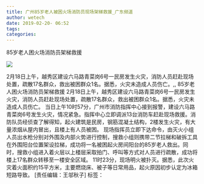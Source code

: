```yaml
---
title: 广州85岁老人被困火场消防员现场架梯救援_广东频道
author: wetech
date: 2019-02-20- 06:52
tags: 
categories: 
---
```

85岁老人困火场消防员架梯救援
<!-- more -->
                
<img align="center" border="0" src="http://p2.ifengimg.com/a/2016/0810/204c433878d5cf9size1_w16_h16.png" />
                
            
2月18日上午，越秀区建设六马路青菜岗6号一民房发生火灾，消防人员赶赴现场处置，疏散17名群众，救出被困群众1名。据悉，火灾未造成人员伤亡。,,
85岁老人困火场消防员架梯救援
2月18日上午，越秀区建设六马路青菜岗6号一民房发生火灾，消防人员赶赴现场处置，疏散17名群众，救出被困群众1名。据悉，火灾未造成人员伤亡。
当日上午10时57分，广州市消防指挥中心接到报警，建设六马路青菜岗6号发生火灾，情况紧急。指挥中心立即调派13台消防车赶赴现场救援。消防队员经侦查了解得知，起火建筑是民房，钢筋混凝土结构，2楼发生火灾，有大量浓烟从屋内冒出，且楼上有人员被困。
现场指挥员立即下达命令，由灭火小组人员出水枪分别对外围及内部火势进行控制，搜救小组则携带二节拉梯和破拆工具在外围阳台位置架设拉梯，成功将一名被困起火房间阳台的85岁老人救出。同时，搜救小组进入着火层以上楼层采取拍门、呼叫等方式对人员进行疏散，成功将楼上17名群众转移至一楼安全区域。
11时23分，现场明火被扑灭。据悉，此次火灾着火面积约15平方米，主要燃烧床、被子等日常用品，起火原因初步认定为冰箱短路导致。
[责任编辑：王邬秋子]
标签：
 
 
 
             
